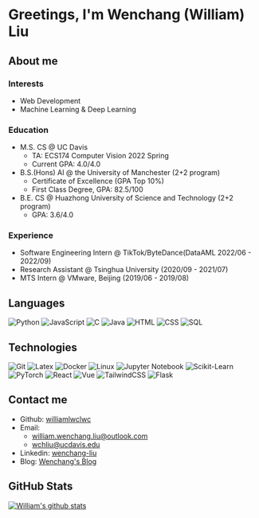 # Greetings, I'm Wenchang (William) Liu

## About me

### Interests

* Web Development
* Machine Learning & Deep Learning

### Education

* M.S. CS @ UC Davis
  * TA: ECS174 Computer Vision 2022 Spring
  * Current GPA: 4.0/4.0
* B.S.(Hons) AI @ the University of Manchester (2+2 program)
  * Certificate of Excellence (GPA Top 10%)
  * First Class Degree, GPA: 82.5/100
* B.E. CS @ Huazhong University of Science and Technology (2+2 program)
  * GPA: 3.6/4.0

### Experience

* Software Engineering Intern @ TikTok/ByteDance(DataAML 2022/06 - 2022/09)
* Research Assistant @ Tsinghua University (2020/09 - 2021/07)
* MTS Intern @ VMware, Beijing (2019/06 - 2019/08)

## Languages

![Python](https://img.shields.io/badge/-Python-000?&logo=Python)
![JavaScript](https://img.shields.io/badge/-JavaScript-000?&logo=JavaScript)
![C](https://img.shields.io/badge/-C-000?&logo=C)
![Java](https://img.shields.io/badge/-Java-000?&logo=Java)
![HTML](https://img.shields.io/badge/-HTML-000?&logo=HTML5)
![CSS](https://img.shields.io/badge/-CSS-000?&logo=CSS3)
![SQL](https://img.shields.io/badge/-SQL-000?&logo=MongoDB)

## Technologies

![Git](https://img.shields.io/badge/-Git-000?&logo=Git)
![Latex](https://img.shields.io/badge/-Latex-000?&logo=Latex)
![Docker](https://img.shields.io/badge/-Docker-000?&logo=Docker)
![Linux](https://img.shields.io/badge/-Linux-000?&logo=Linux)
![Jupyter Notebook](https://img.shields.io/badge/-Jupyter-000?&logo=Jupyter)
![Scikit-Learn](https://img.shields.io/badge/-Sklearn-000?&logo=Scikit-Learn)
![PyTorch](https://img.shields.io/badge/-PyTorch-000?&logo=PyTorch)
![React](https://img.shields.io/badge/-React-000?&logo=React)
![Vue](https://img.shields.io/badge/-Vue-000?&logo=Vue.js)
![TailwindCSS](https://img.shields.io/badge/-TailwindCSS-000?&logo=TailwindCSS)
![Flask](https://img.shields.io/badge/-Flask-000?&logo=Flask)

## Contact me

* Github: [williamlwclwc](https://github.com/williamlwclwc)
* Email:
  * [william.wenchang.liu@outlook.com](mailto:william.wenchang.liu@outlook.com)
  * [wchliu@ucdavis.edu](wchliu@ucdavis.edu)
* Linkedin: [wenchang-liu](https://www.linkedin.com/in/wenchang-liu-938a6bb2)
* Blog: [Wenchang's Blog](https://williamlwclwc.github.io)

## GitHub Stats

[![William's github stats](https://github-readme-stats.vercel.app/api?username=williamlwclwc)](https://github.com/williamlwclwc/github-readme-stats)
